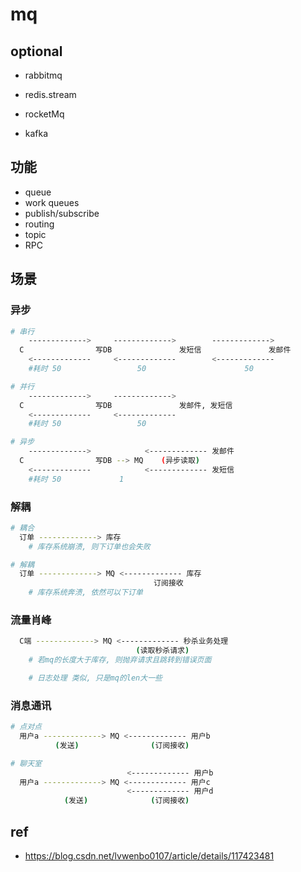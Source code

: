 # mq

## optional

- rabbitmq

- redis.stream

- rocketMq

- kafka

## 功能

- queue
- work queues
- publish/subscribe
- routing
- topic
- RPC

## 场景

### 异步

```bash
# 串行
    ------------->     ------------->        ------------->
  C                写DB               发短信               发邮件
    <-------------     <-------------        <-------------
    #耗时 50                 50                      50

# 并行
    ------------->     -------------> 
  C                写DB               发邮件, 发短信
    <-------------     <-------------
    #耗时 50                 50                     

# 异步
    ------------->            <------------- 发邮件
  C                写DB --> MQ    (异步读取)
    <-------------            <------------- 发短信
    #耗时 50             1                     
```

### 解耦

```bash
# 耦合
  订单 -------------> 库存
    # 库存系统崩溃, 则下订单也会失败

# 解耦
  订单 -------------> MQ <------------- 库存
                                订阅接收
    # 库存系统奔溃, 依然可以下订单
```

### 流量肖峰

```bash
  C端 -------------> MQ <------------- 秒杀业务处理
                            (读取秒杀请求)
    # 若mq的长度大于库存, 则抛弃请求且跳转到错误页面

    # 日志处理 类似, 只是mq的len大一些
```

### 消息通讯

```bash
# 点对点
  用户a -------------> MQ <------------- 用户b
          (发送)                (订阅接收)

# 聊天室
                          <------------- 用户b
  用户a -------------> MQ <------------- 用户c
                          <------------- 用户d
            (发送)              (订阅接收)
```

## ref

- <https://blog.csdn.net/lvwenbo0107/article/details/117423481>